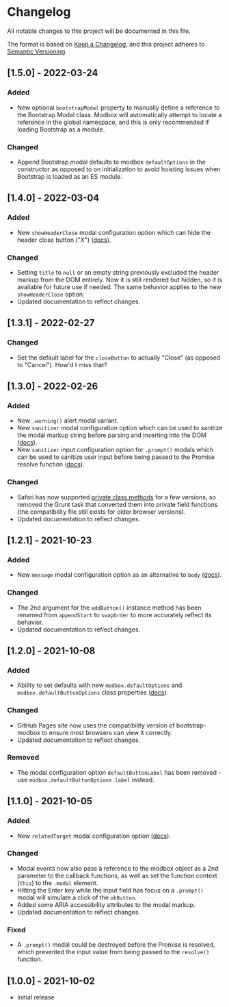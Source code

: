 # Changelog
All notable changes to this project will be documented in this file.

The format is based on [Keep a Changelog](https://keepachangelog.com/), and this project adheres to [Semantic Versioning](https://semver.org/).


## [1.5.0] - 2022-03-24
### Added
- New optional `bootstrapModal` property to manually define a reference to the Bootstrap Modal class.  Modbox will automatically attempt to locate a reference in the global namespace, and this is only recommended if loading Bootstrap as a module.

### Changed
- Append Bootstrap modal defaults to modbox `defaultOptions` in the constructor as opposed to on initialization to avoid hoisting issues when Bootstrap is loaded as an ES module.


## [1.4.0] - 2022-03-04
### Added
- New `showHeaderClose` modal configuration option which can hide the header close button ("X") ([docs](https://erobertson42.github.io/bootstrap-modbox/docs.html#options-showHeaderClose)).

### Changed
- Setting `title` to `null` or an empty string previously excluded the header markup from the DOM entirely.  Now it is still rendered but hidden, so it is available for future use if needed.  The same behavior applies to the new `showHeaderClose` option.
- Updated documentation to reflect changes.


## [1.3.1] - 2022-02-27
### Changed
- Set the default label for the `closeButton` to actually "Close" (as opposed to "Cancel").  How'd I miss that?


## [1.3.0] - 2022-02-26
### Added
- New `.warning()` alert modal variant.
- New `sanitizer` modal configuration option which can be used to sanitize the modal markup string before parsing and inserting into the DOM ([docs](https://erobertson42.github.io/bootstrap-modbox/docs.html#options-sanitizer)).
- New `sanitizer` input configuration option for `.prompt()` modals which can be used to sanitize user input before being passed to the Promise resolve function ([docs](https://erobertson42.github.io/bootstrap-modbox/docs.html#options-input)).

### Changed
- Safari has now supported [private class methods](https://caniuse.com/mdn-javascript_classes_private_class_methods) for a few versions, so removed the Grunt task that converted them into private field functions (the compatibility file still exists for older browser versions).
- Updated documentation to reflect changes.


## [1.2.1] - 2021-10-23
### Added
- New `message` modal configuration option as an alternative to `body` ([docs](https://erobertson42.github.io/bootstrap-modbox/docs.html#options-message)).

### Changed
- The 2nd argument for the `addButton()` instance method has been renamed from `appendStart` to `swapOrder` to more accurately reflect its behavior.
- Updated documentation to reflect changes.


## [1.2.0] - 2021-10-08
### Added
- Ability to set defaults with new `modbox.defaultOptions` and `modbox.defaultButtonOptions` class properties ([docs](https://erobertson42.github.io/bootstrap-modbox/docs.html#properties-defaultOptions)).

### Changed
- GitHub Pages site now uses the compatibility version of bootstrap-modbox to ensure most browsers can view it correctly.
- Updated documentation to reflect changes.

### Removed
- The modal configuration option `defaultButtonLabel` has been removed - use `modbox.defaultButtonOptions.label` instead.


## [1.1.0] - 2021-10-05
### Added
- New `relatedTarget` modal configuration option ([docs](https://erobertson42.github.io/bootstrap-modbox/docs.html#options-relatedTarget)).

### Changed
- Modal events now also pass a reference to the modbox object as a 2nd parameter to the callback functions, as well as set the function context (`this`) to the `.modal` element.
- Hitting the Enter key while the input field has focus on a `.prompt()` modal will simulate a click of the `okButton`.
- Added some ARIA accessibility attributes to the modal markup.
- Updated documentation to reflect changes.

### Fixed
- A `.prompt()` modal could be destroyed before the Promise is resolved, which prevented the input value from being passed to the `resolve()` function.


## [1.0.0] - 2021-10-02
- Initial release
